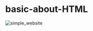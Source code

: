# basic-about-HTML
![simple_website](https://user-images.githubusercontent.com/79321220/162997519-ed0c862b-1da6-401c-a92b-538ff71db8d4.png)
